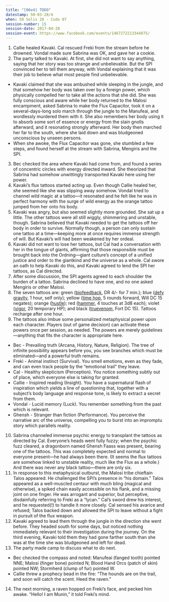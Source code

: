 ```yaml
---
title: "[06e4] TODO"
datestamp: 50-03-28/4
when: 50 Solis 28 - Cudo 07
session-number: 15
session-date: 2017-04-28
session-event: https://www.facebook.com/events/1467272213344875/
---
```


1. Callie healed Kavaki. Cal rescued Freki from the stream before he drowned. Vondal made sure Sabrina was OK, and gave her a cookie.
2. The party talked to Kavaki. At first, she did not want to say anything, saying that her story was too strange and unbelievable. But the SPI convinced her to tell them anyway, with Vondal explaining that it was their job to believe what most people find unbelievable.

  * Kavaki claimed that she was ambushed while sleeping in the jungle, and that somehow her body was taken over by a foreign power, which physically compelled her to take all the actions that she did. She was fully conscious and aware while her body returned to the Malosi encampment, asked Sabrina to make the Flux Capacitor, took it on a several-days-long solo march through the jungle to the Manufeai, and wordlessly murdered them with it. She also remembers her body using it to absorb some sort of essence or energy from the slain gnolls afterward, and it resonating strongly afterward. Her body then marched her far to the south, where she laid down and was bludgeoned unconscious by unseen persons.
  * When she awoke, the Flux Capacitor was gone, she stumbled a few steps, and found herself at the stream with Sabrina, Mengiris and the SPI.

3. Bec checked the area where Kavaki had come from, and found a series of concentric circles with energy directed inward. She theorized that Sabrina had somehow unwittingly transported Kavaki here using her power.
4. Kavaki’s flux tattoos started acting up. Even though Callie healed her, she seemed like she was slipping away somehow. Vondal tried to channel wild magic at a tattoo—it resonated and he felt like he was in perfect harmony with the surge of wild energy as the orange tattoo jumped from her onto his body.
5. Kavaki was angry, but also seemed slightly more grounded. She sat up a little. The other tattoos were all still wiggly, shimmering and unstable, though. Sabrina believed that Kavaki needed to get the tattoos off her body in order to survive. Normally though, a person can only sustain one tattoo at a time—keeping more at once requires immense strength of will. But Kavaki’s will had been weakened by her ordeal.
6. Kavaki did not want to lose her tattoos, but Cal had a conversation with her in the tongue of giants, affirming that those responsible must be brought back into the Ordning—giant culture’s concept of a unified justice and order to the giantkind and the universe as a whole. Cal swore an oath to help Kavaki do this, and Kavaki agreed to lend the SPI her tattoos, as Cal directed.
7. After some discussion, the SPI agents agreed to each shoulder the burden of a tattoo. Sabrina declined to have one, and no one asked Mengiris or other Malosi.
8. The seven tattoos are: green ([biofeedback](http://www.d20pfsrd.com/psionics-unleashed/psionic-powers/b/biofeedback), DR 4/- for 7 min.); blue ([defy gravity](http://www.d20pfsrd.com/psionics-unleashed/psionic-powers/d/defy-gravity), 1 hour, self only); yellow ([time hop](http://www.d20pfsrd.com/psionics-unleashed/psionic-powers/t/time-hop/), 5 rounds forward, Will DC 15 negates); orange ([hustle](http://www.d20pfsrd.com/psionics-unleashed/psionic-powers/h/hustle)); red ([hammer](http://www.d20pfsrd.com/psionics-unleashed/psionic-powers/h/hammer), 4 touches at 3d8 each); violet ([vigor](http://www.d20pfsrd.com/psionics-unleashed/psionic-powers/v/vigor/), 20 temporary HP); and black ([truevenom](http://www.d20pfsrd.com/psionics-unleashed/psionic-powers/t/truevenom/), Fort DC 15). Tattoos recharge after one hour.
9. The tattoos also imbue some personalized metaphysical power upon each character. Players (out of game decision) can activate these powers once per session, as needed. The powers are merely guidelines—anything that fits the character is appropriate here.

  * Bec - Prevailing truth (Arcana, History, Nature, Religion). The tree of infinite possibility appears before you, you see branches which must be eliminated—and a powerful truth remains.
  * Freki - Animal instinct (Survival). You smell emotions, even as they fade, and can even track people by the “emotional trail” they leave.
  * Cal - Healthy skepticism (Perception). You notice something subtly out of place, which everyone else is taking for granted.
  * Callie - Inspired reading (Insight). You have a supernatural flash of inspiration which yields a line of questioning that, together with a subject’s body language and response tone, is likely to extract a secret from them.
  * Vondal - Lucid memory (Luck). You remember something from the past which is relevant.
  * Ghensh - Stranger than fiction (Performance). You perceive the narrative arc of the universe, compelling you to burst into an impromptu story which parallels reality.

10. Sabrina channeled immense psychic energy to transplant the tattoos as directed by Cal. Everyone’s heads went fully fuzzy; when the psychic fuzz cleared, a dragonborn named Ghensh Faass was present, bearing one of the tattoos. This was completely expected and normal to everyone present—he had always been there. (It seems the flux tattoos are somehow linked to unstable reality, much like the Flux as a whole.) And there was never any black tattoo—there are only six.
11. In response to this metaphysical outburst, the Malosi tribe chieftain Talos appeared. He challenged the SPI’s presence in “his domain.” Talos appeared as a well-muscled centaur with much bling (magical and otherwise), a spiked chain easily accessible on his flank, and a missing joint on one finger. He was arrogant and superior, but perceptive, disdainfully referring to Freki as a “lycan.” Cal’s sword drew his interest, and he requested(!) to handle it more closely. Cal sensed his avarice and refused; Talos backed down and allowed the SPI to leave without a fight in pursuit of the flux weapon.
12. Kavaki agreed to lead them through the jungle in the direction she went before. They headed south for some days, but noticed nothing immediately relevant to their investigation during the journey. On the third evening, Kavaki told them they had gone farther south than she was at the time she was bludgeoned and left for dead.
13. The party made camp to discuss what to do next.

  * Bec checked the compass and noted: Manufeai (fanged tooth) pointed NNE; Malosi (finger bone) pointed N; Blood Hand Orcs (patch of skin) pointed NW; Stormherd (clump of fur) pointed W.
  * Callie threw a prophecy bead in the fire: “The hounds are on the trail, and soon will catch the scent. Heed the raven.”

14. The next morning, a raven hopped on Freki’s face, and pecked him awake. “Hello! I am Munin,” it told Freki’s mind.

